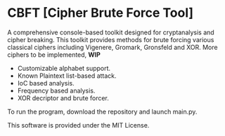 # CBFT [Cipher Brute Force Tool]

A comprehensive console-based toolkit designed for cryptanalysis and cipher breaking.
This toolkit provides methods for brute forcing various classical ciphers including Vigenere, Gromark, Gronsfeld and XOR.
More ciphers to be implemented, **WIP**

- Customizable alphabet support.
- Known Plaintext list-based attack.
- IoC based analysis.
- Frequency based analysis.
- XOR decriptor and brute forcer.

To run the program, download the repository and launch main.py.

This software is provided under the MIT License.
